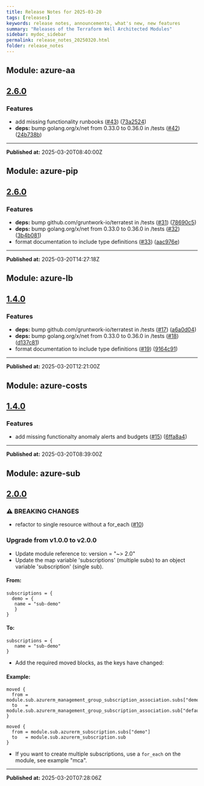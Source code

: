 ```yaml
---
title: Release Notes for 2025-03-20
tags: [releases]
keywords: release notes, announcements, what's new, new features
summary: "Releases of the Terraform Well Architected Modules"
sidebar: mydoc_sidebar
permalink: release_notes_20250320.html
folder: release_notes
---
```


## Module: azure-aa
## [2.6.0](https://github.com/CloudNationHQ/terraform-azure-aa/releases/tag/v2.6.0)


### Features

* add missing functionality runbooks ([#43](https://github.com/CloudNationHQ/terraform-azure-aa/issues/43)) ([73a2524](https://github.com/CloudNationHQ/terraform-azure-aa/commit/73a2524a02dc52bec0d0e4a5c5879095305a3cb3))
* **deps:** bump golang.org/x/net from 0.33.0 to 0.36.0 in /tests ([#42](https://github.com/CloudNationHQ/terraform-azure-aa/issues/42)) ([24b738b](https://github.com/CloudNationHQ/terraform-azure-aa/commit/24b738bcdac14bca9cf1b607dae2165a31bd21ba))

---

**Published at:** 2025-03-20T08:40:00Z

## Module: azure-pip
## [2.6.0](https://github.com/CloudNationHQ/terraform-azure-pip/releases/tag/v2.6.0)


### Features

* **deps:** bump github.com/gruntwork-io/terratest in /tests ([#31](https://github.com/CloudNationHQ/terraform-azure-pip/issues/31)) ([78690c5](https://github.com/CloudNationHQ/terraform-azure-pip/commit/78690c5c563c3f2863652acc41154dd800bdc1c8))
* **deps:** bump golang.org/x/net from 0.33.0 to 0.36.0 in /tests ([#32](https://github.com/CloudNationHQ/terraform-azure-pip/issues/32)) ([3b4b081](https://github.com/CloudNationHQ/terraform-azure-pip/commit/3b4b081debbc35db6f857ac9ff18df966e8e26aa))
* format documentation to include type definitions ([#33](https://github.com/CloudNationHQ/terraform-azure-pip/issues/33)) ([aac976e](https://github.com/CloudNationHQ/terraform-azure-pip/commit/aac976eb94c600be1c5c4f0b11015e961049237d))

---

**Published at:** 2025-03-20T14:27:18Z

## Module: azure-lb
## [1.4.0](https://github.com/CloudNationHQ/terraform-azure-lb/releases/tag/v1.4.0)


### Features

* **deps:** bump github.com/gruntwork-io/terratest in /tests ([#17](https://github.com/CloudNationHQ/terraform-azure-lb/issues/17)) ([a6a0d04](https://github.com/CloudNationHQ/terraform-azure-lb/commit/a6a0d041153df210564e5cf2914e18d4585452c0))
* **deps:** bump golang.org/x/net from 0.33.0 to 0.36.0 in /tests ([#18](https://github.com/CloudNationHQ/terraform-azure-lb/issues/18)) ([d137c81](https://github.com/CloudNationHQ/terraform-azure-lb/commit/d137c810f138fe61ae4fd0a01218932d2a8ebd7e))
* format documentation to include type definitions ([#19](https://github.com/CloudNationHQ/terraform-azure-lb/issues/19)) ([9164c91](https://github.com/CloudNationHQ/terraform-azure-lb/commit/9164c91b1c500957b5ccbb43f6671bfb6fc2086e))

---

**Published at:** 2025-03-20T12:21:00Z

## Module: azure-costs
## [1.4.0](https://github.com/CloudNationHQ/terraform-azure-costs/releases/tag/v1.4.0)


### Features

* add missing functionalty anomaly alerts and budgets ([#15](https://github.com/CloudNationHQ/terraform-azure-costs/issues/15)) ([6ffa8a4](https://github.com/CloudNationHQ/terraform-azure-costs/commit/6ffa8a47364927acddb0bbc937d87e143174dbed))

---

**Published at:** 2025-03-20T08:39:00Z

## Module: azure-sub
## [2.0.0](https://github.com/CloudNationHQ/terraform-azure-sub/releases/tag/v2.0.0)


### ⚠ BREAKING CHANGES

* refactor to single resource without a for_each ([#10](https://github.com/CloudNationHQ/terraform-azure-sub/issues/10))

### Upgrade from v1.0.0 to v2.0.0
* Update module reference to: version = "~> 2.0"
* Update the map variable 'subscriptions' (multiple subs) to an object variable 'subscription' (single sub). 
#### From:
```
subscriptions = {
  demo = {
   name = "sub-demo"
   }
}
```
#### To: 
```
subscriptions = {
   name = "sub-demo"
}
```
* Add the required moved blocks, as the keys have changed:
#### Example:
```
moved {
  from = module.sub.azurerm_management_group_subscription_association.subs["demo"]
  to   = module.sub.azurerm_management_group_subscription_association.sub["default"]
}

moved {
  from = module.sub.azurerm_subscription.subs["demo"]
  to   = module.sub.azurerm_subscription.sub
}
```
* If you want to create multiple subscriptions, use a `for_each` on the module, see example "mca".

---

**Published at:** 2025-03-20T07:28:06Z

